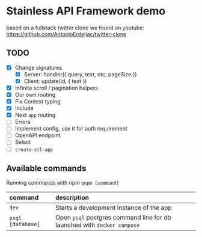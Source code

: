 # Stainless API Framework demo

based on a fullstack twitter clone we found on youtube: https://github.com/AntonioErdeljac/twitter-clone

## TODO

- [x] Change signatures
  - [x] Server: handler({ query, text, etc, pageSize })
  - [x] Client: update(id, { text })
- [x] Infinite scroll / pagination helpers
- [x] Our own routing
- [x] Fix Context typing
- [x] Include
- [x] Next `app` routing
- [ ] Errors
- [ ] Implement config, use it for auth requirement
- [ ] OpenAPI endpoint
- [ ] Select
- [ ] `create-stl-app`

## Available commands

Running commands with npm `pnpm [command]`

| command           | description                                                             |
| :---------------- | :---------------------------------------------------------------------- |
| `dev`             | Starts a development instance of the app                                |
| `psql [database]` | Open `psql` postgres command line for db launched with `docker compose` |
